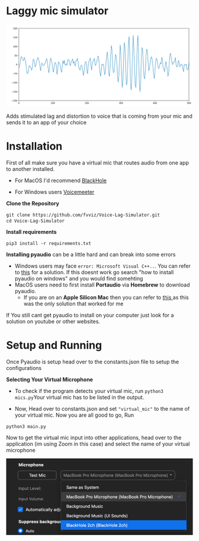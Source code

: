 # Laggy mic simulator
![img.png](img.png)

Adds stimulated lag and distortion to voice that is coming from your mic and sends it to an app of your choice

# Installation
First of all make sure you have a virtual mic that routes audio from one app to another installed. 

- For MacOS I'd recommend <a href="https://github.com/ExistentialAudio/BlackHole"> BlackHole </a>  

- For Windows users <a href="https://vb-audio.com/Voicemeeter/index.htm"> Voicemeeter </a> 

**Clone the Repository**
```
git clone https://github.com/fvviz/Voice-Lag-Simulator.git 
cd Voice-Lag-Simulator
```

**Install requirements**
```
pip3 install -r requirements.txt
```

**Installing pyaudio** can be a little hard and can break into some errors

- Windows users may face `error: Microsoft Visual C++..`. You can refer to <a href="https://stackoverflow.com/questions/59467023/getting-error-microsoft-visual-c-14-0-is-required-when-installing-pyaudio">this</a> for a solution. If this doesnt work go search "how to install pyaudio on windows" and you would find somehting
- MacOS users need to first install **Portaudio** via **Homebrew** to download pyaudio. 
  - If you are on an **Apple Silicon Mac** then you can refer to <a href="https://stackoverflow.com/questions/65709212/import-pyaudio-doesnt-work-symbol-not-found-pamaccore-setupchannelmap-on-ma"> this </a> as this was the only solution that worked for me
  
  
 If You still cant get pyaudio to install on your computer just look for a solution on youtube or other websites. 

# Setup and Running

Once Pyaudio is setup head over to the constants.json file to setup the configurations

**Selecting Your Virtual Microphone**

- To check if the program detects your virtual mic, run
`python3 mics.py`Your virtual mic has to be listed in the output. 

- Now, Head over to constants.json and set `"virtual_mic"` to the name of your virtual mic. Now you are all good to go, Run

```
python3 main.py
```

Now to get the virtual mic input into other applications, head over to the application (im using Zoom in this case) and select the name of your virtual microphone


![img_2.png](img_2.png)

